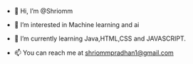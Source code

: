 - 👋 Hi, I’m @Shriomm
- 👀 I’m interested in Machine learning and ai

- 🌱 I’m currently learning Java,HTML,CSS and JAVASCRIPT.
- 📫 You can reach me at shriommpradhan1@gmail.com

<!---
Shriomm/Shriomm is a ✨ special ✨ repository because its `README.md` (this file) appears on your GitHub profile.
You can click the Preview link to take a look at your changes.
--->
